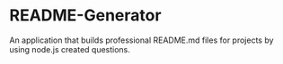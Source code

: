 # README-Generator
An application that builds professional README.md files for projects by using node.js created questions.
